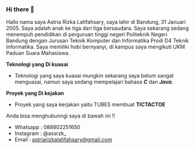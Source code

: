 ### Hi there 👋
Hallo nama saya Astria Rizka Latifahsary, saya lahir di Bandung, 31 Januari 2005. Saya adalah anak ke tiga dari tiga bersaudara. Saya sekarang sedang menempuh pendidikan di perguruan tinggi negeri Politeknik Negeri Bandung dengan Jurusan Teknik Komputer dan Informatika Prodi D4 Teknik Informatika. Saya memiliki hobi bernyanyi, di kampus saya mengikuti UKM Paduan Suara Mahasiswa.

**Teknologi yang Di kuasai**
- Teknologi yang saya kuasai mungkin sekarang saya belum sangat menguasai, namun saya sedang mempelajari bahasa **_C_** dan **_Java_**.

**Proyek yang Di kejakan**
- Proyek yang saya kerjakan yaitu TUBES membuat **TICTACTOE**

Anda bisa menghubunngi saya di bawah ini !!
- Whatsapp : 088802251650
- Instagram : @assrzk_
- Email : astriarizkalatifahsary@gmail.com


<!--
**AstriaRLatifahsary/AstriaRLatifahsary** is a ✨ _special_ ✨ repository because its `README.md` (this file) appears on your GitHub profile.

Here are some ideas to get you started:

- 🔭 I’m currently working on ...
- 🌱 I’m currently learning ...
- 👯 I’m looking to collaborate on ...
- 🤔 I’m looking for help with ...
- 💬 Ask me about ...
- 📫 How to reach me: ...
- 😄 Pronouns: ...
- ⚡ Fun fact: ...
-->
